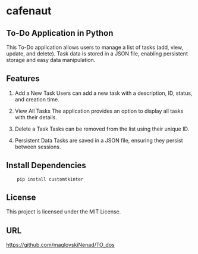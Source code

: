 # cafenaut

## To-Do Application in Python
This To-Do application allows users to manage a list of tasks (add, view, update, and delete).
Task data is stored in a JSON file, enabling persistent storage and easy data manipulation.

## Features
 1. Add a New Task
Users can add a new task with a description, ID, status, and creation time.

 2. View All Tasks
The application provides an option to display all tasks with their details.

 3. Delete a Task
Tasks can be removed from the list using their unique ID.

 4. Persistent Data
Tasks are saved in a JSON file, ensuring they persist between sessions.


## Install Dependencies

        pip install customtkinter

## License
This project is licensed under the MIT License.

## URL

https://github.com/maglovskiNenad/TO_dos